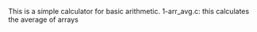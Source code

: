 This is a simple calculator for basic arithmetic.
1-arr_avg.c: this calculates the average of arrays
